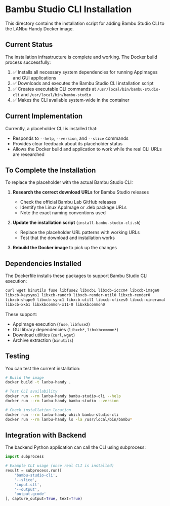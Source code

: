 # Bambu Studio CLI Installation

This directory contains the installation script for adding Bambu Studio CLI to the LANbu Handy Docker image.

## Current Status

The installation infrastructure is complete and working. The Docker build process successfully:

1. ✅ Installs all necessary system dependencies for running AppImages and GUI applications
2. ✅ Downloads and executes the Bambu Studio CLI installation script
3. ✅ Creates executable CLI commands at `/usr/local/bin/bambu-studio-cli` and `/usr/local/bin/bambu-studio`
4. ✅ Makes the CLI available system-wide in the container

## Current Implementation

Currently, a placeholder CLI is installed that:
- Responds to `--help`, `--version`, and `--slice` commands  
- Provides clear feedback about its placeholder status
- Allows the Docker build and application to work while the real CLI URLs are researched

## To Complete the Installation

To replace the placeholder with the actual Bambu Studio CLI:

1. **Research the correct download URLs** for Bambu Studio releases
   - Check the official Bambu Lab GitHub releases
   - Identify the Linux AppImage or .deb package URLs
   - Note the exact naming conventions used

2. **Update the installation script** (`install-bambu-studio-cli.sh`)
   - Replace the placeholder URL patterns with working URLs
   - Test that the download and installation works

3. **Rebuild the Docker image** to pick up the changes

## Dependencies Installed

The Dockerfile installs these packages to support Bambu Studio CLI execution:

```bash
curl wget binutils fuse libfuse2 libxcb1 libxcb-icccm4 libxcb-image0 
libxcb-keysyms1 libxcb-randr0 libxcb-render-util0 libxcb-render0 
libxcb-shape0 libxcb-sync1 libxcb-util1 libxcb-xfixes0 libxcb-xinerama0 
libxcb-xkb1 libxkbcommon-x11-0 libxkbcommon0
```

These support:
- AppImage execution (`fuse`, `libfuse2`)
- GUI library dependencies (`libxcb*`, `libxkbcommon*`)
- Download utilities (`curl`, `wget`)
- Archive extraction (`binutils`)

## Testing

You can test the current installation:

```bash
# Build the image
docker build -t lanbu-handy .

# Test CLI availability
docker run --rm lanbu-handy bambu-studio-cli --help
docker run --rm lanbu-handy bambu-studio --version

# Check installation location
docker run --rm lanbu-handy which bambu-studio-cli
docker run --rm lanbu-handy ls -la /usr/local/bin/bambu*
```

## Integration with Backend

The backend Python application can call the CLI using subprocess:

```python
import subprocess

# Example CLI usage (once real CLI is installed)
result = subprocess.run([
    'bambu-studio-cli', 
    '--slice', 
    'input.stl', 
    '--output', 
    'output.gcode'
], capture_output=True, text=True)
```